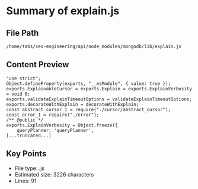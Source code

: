 # Summary of explain.js
  
## File Path
`/home/tabs/seo-engineering/api/node_modules/mongodb/lib/explain.js`

## Content Preview
```
"use strict";
Object.defineProperty(exports, "__esModule", { value: true });
exports.ExplainableCursor = exports.Explain = exports.ExplainVerbosity = void 0;
exports.validateExplainTimeoutOptions = validateExplainTimeoutOptions;
exports.decorateWithExplain = decorateWithExplain;
const abstract_cursor_1 = require("./cursor/abstract_cursor");
const error_1 = require("./error");
/** @public */
exports.ExplainVerbosity = Object.freeze({
    queryPlanner: 'queryPlanner',
[...truncated...]
```

## Key Points
- File type: .js
- Estimated size: 3226 characters
- Lines: 91
